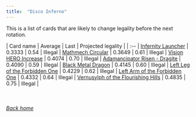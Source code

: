 ```yaml
---
title:  "Disco Inferno"
---
```


This is a list of cards that are likely to change legality before the next rotation.

| Card name | Average | Last | Projected legality |
| :-- |
[Infernity Launcher](https://db.ygoprodeck.com/card/?search=Infernity%20Launcher) | 0.3333 | 0.54 | Illegal |
[Mathmech Circular](https://db.ygoprodeck.com/card/?search=Mathmech%20Circular) | 0.3649 | 0.61 | Illegal |
[Vision HERO Increase](https://db.ygoprodeck.com/card/?search=Vision%20HERO%20Increase) | 0.4074 | 0.70 | Illegal |
[Adamancipator Risen - Dragite](https://db.ygoprodeck.com/card/?search=Adamancipator%20Risen%20-%20Dragite) | 0.4090 | 0.59 | Illegal |
[Black Metal Dragon](https://db.ygoprodeck.com/card/?search=Black%20Metal%20Dragon) | 0.4145 | 0.60 | Illegal |
[Left Leg of the Forbidden One](https://db.ygoprodeck.com/card/?search=Left%20Leg%20of%20the%20Forbidden%20One) | 0.4229 | 0.62 | Illegal |
[Left Arm of the Forbidden One](https://db.ygoprodeck.com/card/?search=Left%20Arm%20of%20the%20Forbidden%20One) | 0.4332 | 0.64 | Illegal |
[Vernusylph of the Flourishing Hills](https://db.ygoprodeck.com/card/?search=Vernusylph%20of%20the%20Flourishing%20Hills) | 0.4835 | 0.75 | Illegal |

<br>

###### [Back home](index)